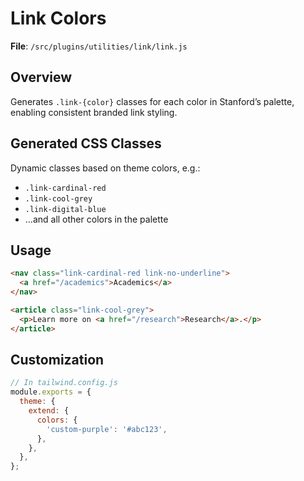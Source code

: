 # Link Colors

**File**: `/src/plugins/utilities/link/link.js`

## Overview
Generates `.link-{color}` classes for each color in Stanford’s palette, enabling consistent branded link styling.

## Generated CSS Classes
Dynamic classes based on theme colors, e.g.:
- `.link-cardinal-red`
- `.link-cool-grey`
- `.link-digital-blue`
- …and all other colors in the palette

## Usage
```html
<nav class="link-cardinal-red link-no-underline">
  <a href="/academics">Academics</a>
</nav>

<article class="link-cool-grey">
  <p>Learn more on <a href="/research">Research</a>.</p>
</article>
```

## Customization
```js
// In tailwind.config.js
module.exports = {
  theme: {
    extend: {
      colors: {
        'custom-purple': '#abc123',
      },
    },
  },
};
```
